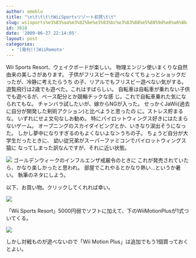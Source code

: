 ```yaml
---
author: ameblo
title: "\n\t\t\t\tWiiSportsリゾート初見\t\t"
slug: wiisports%e3%83%aa%e3%82%be%e3%83%bc%e3%83%88%e5%88%9d%e8%a6%8b
id: 3818
date: '2009-06-27 22:14:05'
layout: post
categories:
  - '[発刊!!]WiiRemote'
---
```


Wii Sports Resort、ウェイクボードが楽しい。 物理エンジン使いまくりな自然由来の美しさがあります。 子供がフリスビーを遊べなくてちょっとショックだったが、冷静に考えたらうち の子、リアルでもフリスビー遊べない気がする。 遊覧飛行は2歳でも遊べた。これはすばらしい。 自転車は自転車が乗れない子供でも遊べるが、ペース配分とか競輪チックな感 じ。これで自転車乗れた気になられてもな。 チャンバラ試したいが、嫁からNGが入った。 せっかくJaWii(過去に自分が開発した剣術アクション)と比べようと思ったの に。ストレス貯まるな。 いずれにせよ文句なしお勧め。 特にパイロットウィングス好きにはたまらないゲーム。 オープニングのスカイダイビングとか、いきなり涙出そうになった。 しかし夢中になりすぎるのもよくないよな＞うちの子。 ちょうど自分が大学生だったときに、 幼い従兄弟がスーパーファミコンでパイロットウィングス猿に なってしまった訳なんですが、それに近い状態。

![](http://drawtwit.com/dft/draw/038b/4a6089ffRQdWxjq5.png) ゴールデンウィークのインフルエンザ戒厳令のときに これが発売されていたら、かなり楽しかったと思われ。 部屋でこれやるとかなり熱い...というか暑い。 執筆のネタにしよう。

以下、お買い物。クリックしてくれれば幸い。

[![](http://ecx.images-amazon.com/images/I/51%2BQ4YulMCL._SL125_.jpg)](http://astore.amazon.co.jp/amazonas-22/detail/B001DLXXCC)

「Wii Sports Resort」5000円弱でソフトに加えて、下のWiiMotionPlusが1式ついてくる。

[![](http://ecx.images-amazon.com/images/I/31A47RlVHbL._SL125_.jpg)](http://astore.amazon.co.jp/amazonas-22/detail/B002C75OXW)

しかし対戦ものが遊べないので「Wii Motion Plus」は追加でもう1個買っておくとよい。